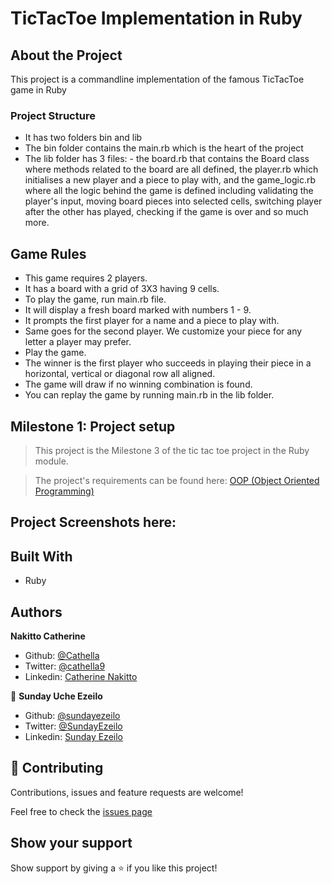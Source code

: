 # TicTacToe Implementation in Ruby

## About the Project
This project is a commandline implementation of the famous TicTacToe game in Ruby

### Project Structure
- It has two folders bin and lib
- The bin folder contains the main.rb which is the heart of the project
- The lib folder has 3 files: - the board.rb that contains the Board class where methods related to the board are all defined, the player.rb which initialises a new player and a piece to play with, and the game_logic.rb where all the logic behind the game is defined including validating the player's input, moving board pieces into selected cells, switching player after the other has played, checking if the game is over and so much more.

## Game Rules
- This game requires 2 players.
- It has a board with a grid of 3X3 having 9 cells.
- To play the game, run main.rb file.
- It will display a fresh board marked with numbers 1 - 9.
- It prompts the first player for a name and a piece to play with.
- Same goes for the second player. We customize your piece for any letter a player may prefer.
- Play the game.
- The winner is the first player who succeeds in playing their piece in a horizontal, vertical or diagonal row all aligned.
- The game will draw if no winning combination is found.
- You can replay the game by running main.rb in the lib folder.

## Milestone 1: Project setup

> This project is the Milestone 3 of the tic tac toe project in the Ruby module.

> The project's requirements can be found here: [OOP (Object Oriented Programming)](https://microverse.pathwright.com/library/fast-track-curriculum/69047/path/step/59565018/)

## Project Screenshots here:

## Built With

- Ruby

## Authors

**Nakitto Catherine**

- Github: [@Cathella](https://github.com/Cathella)
- Twitter: [@cathella9](https://twitter.com/cathella9)
- Linkedin: [Catherine Nakitto](https://www.linkedin.com/in/catherine-nakitto-51ba2a40/)

👤 **Sunday Uche Ezeilo**

- Github: [@sundayezeilo](https://github.com/ezeilo-su)
- Twitter: [@SundayEzeilo](https://twitter.com/SundayEzeilo)
- Linkedin: [Sunday Ezeilo](https://www.linkedin.com/in/sunday-ezeilo-a6a67664/)

## 🤝 Contributing

Contributions, issues and feature requests are welcome!

Feel free to check the [issues page](https://github.com/Cathella/tic_tac_toe/issues)

## Show your support

Show support by giving a ⭐️ if you like this project!

